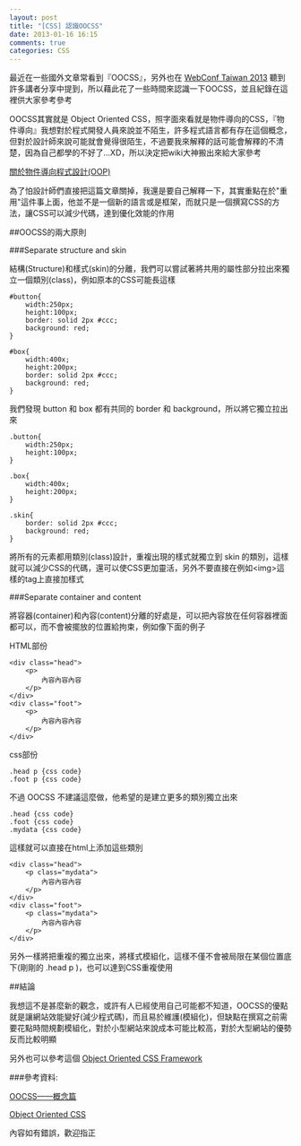 ```yaml
---
layout: post
title: "[CSS] 認識OOCSS"
date: 2013-01-16 16:15
comments: true
categories: CSS
---
```


最近在一些國外文章常看到『OOCSS』，另外也在 <a href="http://www.webconf.tw/" target="_blank">WebConf Taiwan 2013</a> 聽到許多講者分享中提到，所以藉此花了一些時間來認識一下OOCSS，並且紀錄在這裡供大家參考參考

<!--more-->

OOCSS其實就是 Object Oriented CSS，照字面來看就是物件導向的CSS，『物件導向』我想對於程式開發人員來說並不陌生，許多程式語言都有存在這個概念，但對於設計師來說可能就會覺得很陌生，不過要我來解釋的話可能會解釋的不清楚，因為自己都學的不好了...XD，所以決定把wiki大神搬出來給大家參考

<a href="http://zh.wikipedia.org/wiki/%E7%89%A9%E4%BB%B6%E5%B0%8E%E5%90%91" target="_blank">關於物件導向程式設計(OOP)</a>

為了怕設計師們直接把這篇文章關掉，我還是要自己解釋一下，其實重點在於"重用"這件事上面，他並不是一個新的語言或是框架，而就只是一個撰寫CSS的方法，讓CSS可以減少代碼，達到優化效能的作用

##OOCSS的兩大原則

###Separate structure and skin

結構(Structure)和樣式(skin)的分離，我們可以嘗試著將共用的屬性部分拉出來獨立一個類別(class)，例如原本的CSS可能長這樣

	#button{
		width:250px;
		height:100px;
		border: solid 2px #ccc;
		background: red;
	}
	
	#box{
		width:400x;
		height:200px;
		border: solid 2px #ccc;
		background: red;
	}

我們發現 button 和 box 都有共同的 border 和 background，所以將它獨立拉出來

	.button{
		width:250px;
		height:100px;
	}
	
	.box{
		width:400x;
		height:200px;		
	}
	
	.skin{
		border: solid 2px #ccc;
		background: red;
	}
	
將所有的元素都用類別(class)設計，重複出現的樣式就獨立到 skin 的類別，這樣就可以減少CSS的代碼，還可以使CSS更加靈活，另外不要直接在例如&lt;img&gt;這樣的tag上直接加樣式

###Separate container and content

將容器(container)和內容(content)分離的好處是，可以把內容放在任何容器裡面都可以，而不會被擺放的位置給拘束，例如像下面的例子

HTML部份

	<div class="head">
		<p>
			內容內容內容
		</p>
	</div>
	<div class="foot">
		<p>
			內容內容內容
		</p>
	</div>
	
css部份

	.head p {css code}
	.foot p {css code}

不過 OOCSS 不建議這麼做，他希望的是建立更多的類別獨立出來

	.head {css code}
	.foot {css code}
	.mydata {css code}
	
這樣就可以直接在html上添加這些類別

	<div class="head">
		<p class="mydata">
			內容內容內容
		</p>
	</div>
	<div class="foot">
		<p class="mydata">
			內容內容內容
		</p>
	</div>
	
另外一樣將把重複的獨立出來，將樣式模組化，這樣不僅不會被局限在某個位置底下(剛剛的 .head p )，也可以達到CSS重複使用

##結論

我想這不是甚麼新的觀念，或許有人已經使用自己可能都不知道，OOCSS的優點就是讓網站效能變好(減少程式碼)，而且易於維護(模組化)，但缺點在撰寫之前需要花點時間規劃模組化，對於小型網站來說成本可能比較高，對於大型網站的優勢反而比較明顯

另外也可以參考這個 <a href="https://github.com/stubbornella/oocss" target="_blank">Object Oriented CSS Framework</a> 

###參考資料:

<a href="http://www.w3cplus.com/css/oocss-concept" target="_blank">OOCSS——概念篇</a>

<a href="https://github.com/stubbornella/oocss/wiki" target="_blank">Object Oriented CSS</a>

內容如有錯誤，歡迎指正

